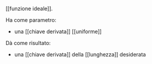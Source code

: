 [[funzione ideale]].

Ha come parametro:
- una [[chiave derivata]] [[uniforme]]

Dà come risultato:
- una [[chiave derivata]] della [[lunghezza]] desiderata
